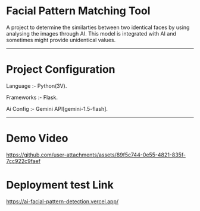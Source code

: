 # Facial Pattern Matching Tool
A project to determine the similarties between two identical faces by using analysing the images through AI.
This model is integrated with AI and sometimes might provide unidentical values.
________________________________________________
# Project Configuration
Language :- Python(3V).

Frameworks :- Flask.

Ai Config :- Gemini API[gemini-1.5-flash].
________________________________________________
# Demo Video
https://github.com/user-attachments/assets/89f5c744-0e55-4821-835f-7cc922c9faef

# Deployment test Link
https://ai-facial-pattern-detection.vercel.app/
